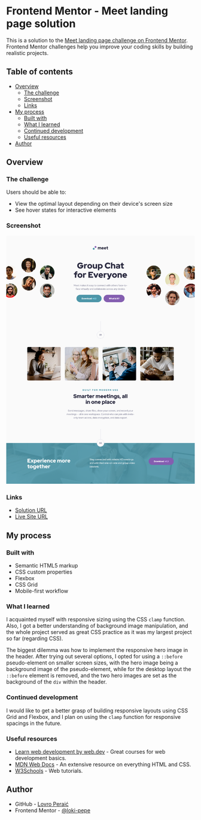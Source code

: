 # Frontend Mentor - Meet landing page solution

This is a solution to the [Meet landing page challenge on Frontend Mentor](https://www.frontendmentor.io/challenges/meet-landing-page-rbTDS6OUR). Frontend Mentor challenges help you improve your coding skills by building realistic projects. 

## Table of contents

- [Overview](#overview)
  - [The challenge](#the-challenge)
  - [Screenshot](#screenshot)
  - [Links](#links)
- [My process](#my-process)
  - [Built with](#built-with)
  - [What I learned](#what-i-learned)
  - [Continued development](#continued-development)
  - [Useful resources](#useful-resources)
- [Author](#author)

## Overview

### The challenge

Users should be able to:

- View the optimal layout depending on their device's screen size
- See hover states for interactive elements

### Screenshot

![](./screenshot.png)

### Links

- [Solution URL](https://github.com/loki-pepe/meet-landing-page)
- [Live Site URL](https://loki-pepe.github.io/meet-landing-page/)

## My process

### Built with

- Semantic HTML5 markup
- CSS custom properties
- Flexbox
- CSS Grid
- Mobile-first workflow

### What I learned

I acquainted myself with responsive sizing using the CSS `clamp` function. Also, I got a better understanding of background image manipulation, and the whole project served as great CSS practice as it was my largest project so far (regarding CSS).

The biggest dilemma was how to implement the responsive hero image in the header. After trying out several options, I opted for using a `::before` pseudo-element on smaller screen sizes, with the hero image being a background image of the pseudo-element, while for the desktop layout the `::before` element is removed, and the two hero images are set as the background of the `div` within the header.

### Continued development

I would like to get a better grasp of building responsive layouts using CSS Grid and Flexbox, and I plan on using the `clamp` function for responsive spacings in the future.

### Useful resources

- [Learn web development by web.dev](https://web.dev/learn) - Great courses for web development basics.
- [MDN Web Docs](https://developer.mozilla.org/) - An extensive resource on everything HTML and CSS.
- [W3Schools](https://www.w3schools.com/) - Web tutorials.

## Author

- GitHub - [Lovro Peraić](https://github.com/loki-pepe)
- Frontend Mentor - [@loki-pepe](https://www.frontendmentor.io/profile/loki-pepe)
